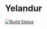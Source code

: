 Yelandur
========

[![Build Status](https://travis-ci.org/wehlutyk/yelandur.png?branch=master)](https://travis-ci.org/wehlutyk/yelandur)

